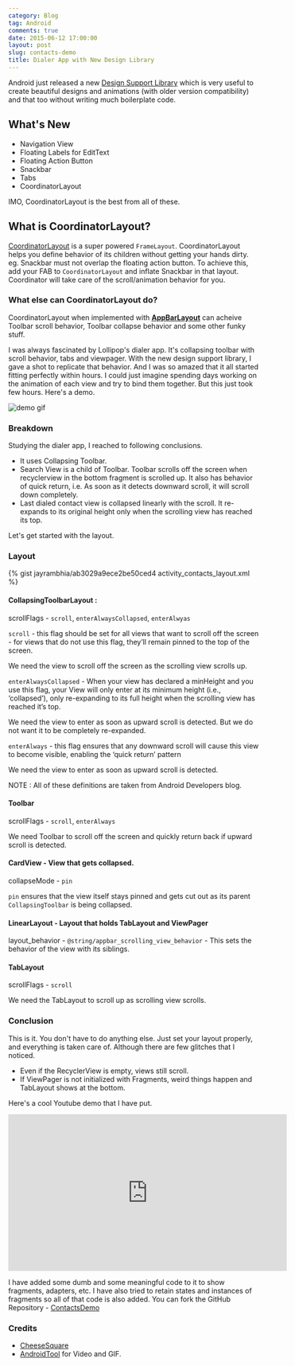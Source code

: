 ```yaml
---
category: Blog
tag: Android
comments: true
date: 2015-06-12 17:00:00
layout: post
slug: contacts-demo
title: Dialer App with New Design Library
---
```


Android just released a new [Design Support Library](http://android-developers.blogspot.com.es/2015/05/android-design-support-library.html) which is very useful to create beautiful designs and animations (with older version compatibility) and that too without writing much boilerplate code.

## What's New

 - Navigation View
 - Floating Labels for EditText
 - Floating Action Button
 - Snackbar
 - Tabs
 - CoordinatorLayout
 
IMO, CoordinatorLayout is the best from all of these. 

## What is CoordinatorLayout?

[CoordinatorLayout](http://developer.android.com/reference/android/support/design/widget/CoordinatorLayout.html) is a super powered `FrameLayout`. CoordinatorLayout helps you define behavior of its children without getting your hands dirty. eg. Snackbar must not overlap the floating action button. To achieve this, add your FAB to `CoordinatorLayout` and inflate Snackbar in that layout. Coordinator will take care of the scroll/animation behavior for you.

### What else can CoordinatorLayout do?

CoordinatorLayout when implemented with **[AppBarLayout](https://developer.android.com/reference/android/support/design/widget/AppBarLayout.html)** can acheive Toolbar scroll behavior, Toolbar collapse behavior and some other funky stuff.

I was always fascinated by Lollipop's dialer app. It's collapsing toolbar with scroll behavior, tabs and viewpager. With the new design support library, I gave a shot to replicate that behavior. And I was so amazed that it all started fitting perfectly within hours. I could just imagine spending days working on the animation of each view and try to bind them together. But this just took few hours. Here's a demo.

![demo gif](https://raw.githubusercontent.com/jayrambhia/contactsdemo/master/images/demo1.gif)

### Breakdown

Studying the dialer app, I reached to following conclusions. 

 - It uses Collapsing Toolbar. 
 - Search View is a child of Toolbar. Toolbar scrolls off the screen when recyclerview in the bottom fragment is scrolled up. It also has behavior of quick return, i.e. As soon as it detects downward scroll, it will scroll down completely.
 - Last dialed contact view is collapsed linearly with the scroll. It re-expands to its original height only when the scrolling view has reached its top.

Let's get started with the layout.

### Layout

{% gist jayrambhia/ab3029a9ece2be50ced4 activity_contacts_layout.xml %}


#### CollapsingToolbarLayout : 

scrollFlags - `scroll`, `enterAlwaysCollapsed`, `enterAlwyas`

`scroll` - this flag should be set for all views that want to scroll off the screen - for views that do not use this flag, they’ll remain pinned to the top of the screen.

We need the view to scroll off the screen as the scrolling view scrolls up.

`enterAlwaysCollapsed` - When your view has declared a minHeight and you use this flag, your View will only enter at its minimum height (i.e., ‘collapsed’), only re-expanding to its full height when the scrolling view has reached it’s top.

We need the view to enter as soon as upward scroll is detected. But we do not want it to be completely re-expanded.

`enterAlways` - this flag ensures that any downward scroll will cause this view to become visible, enabling the ‘quick return’ pattern

We need the view to enter as soon as upward scroll is detected.

NOTE : All of these definitions are taken from Android Developers blog.

#### Toolbar

scrollFlags - `scroll`, `enterAlways`

We need Toolbar to scroll off the screen and quickly return back if upward scroll is detected.

#### CardView - View that gets collapsed.

collapseMode - `pin`

`pin` ensures that the view itself stays pinned and gets cut out as its parent `CollapsingToolbar` is being collapsed.

#### LinearLayout - Layout that holds TabLayout and ViewPager

layout_behavior - `@string/appbar_scrolling_view_behavior` - This sets the behavior of the view with its siblings.

#### TabLayout

scrollFlags - `scroll`

We need the TabLayout to scroll up as scrolling view scrolls.

### Conclusion

This is it. You don't have to do anything else. Just set your layout properly, and everything is taken care of. Although there are few glitches that I noticed.

 - Even if the RecyclerView is empty, views still scroll.
 - If ViewPager is not initialized with Fragments, weird things happen and TabLayout shows at the bottom.
 
Here's a cool Youtube demo that I have put.

<iframe width="560" height="315" src="https://www.youtube.com/watch?v=DlVTRMte4qU" frameborder="0" allowfullscreen></iframe>

I have added some dumb and some meaningful code to it to show fragments, adapters, etc. I have also tried to retain states and instances of fragments so all of that code is also added. You can fork the GitHub Repository - [ContactsDemo](https://github.com/jayrambhia/contactsdemo)

### Credits

 - [CheeseSquare](https://github.com/chrisbanes/cheesesquare)
 - [AndroidTool](https://github.com/mortenjust/androidtool-mac) for Video and GIF.


